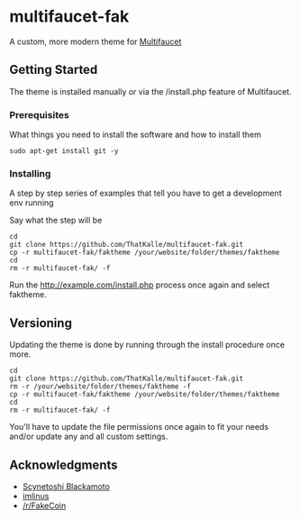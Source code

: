 # multifaucet-fak

A custom, more modern theme for [Multifaucet](https://github.com/tuaris/multifaucet)

## Getting Started

The theme is installed manually or via the /install.php feature of Multifaucet.

### Prerequisites

What things you need to install the software and how to install them

```
sudo apt-get install git -y
```

### Installing

A step by step series of examples that tell you have to get a development env running

Say what the step will be

```
cd
git clone https://github.com/ThatKalle/multifaucet-fak.git 
cp -r multifaucet-fak/faktheme /your/website/folder/themes/faktheme
cd
rm -r multifaucet-fak/ -f
```

Run the http://example.com/install.php process once again and select faktheme.

## Versioning

Updating the theme is done by running through the install procedure once more.

```
cd
git clone https://github.com/ThatKalle/multifaucet-fak.git
rm -r /your/website/folder/themes/faktheme -f
cp -r multifaucet-fak/faktheme /your/website/folder/themes/faktheme
cd
rm -r multifaucet-fak/ -f
```

You'll have to update the file permissions once again to fit your needs and/or update any and all custom settings.

## Acknowledgments

* [Scynetoshi Blackamoto](https://github.com/Scyne)
* [imlinus](https://github.com/imlinus)
* [/r/FakeCoin](https://www.reddit.com/r/FakeCoin/)
